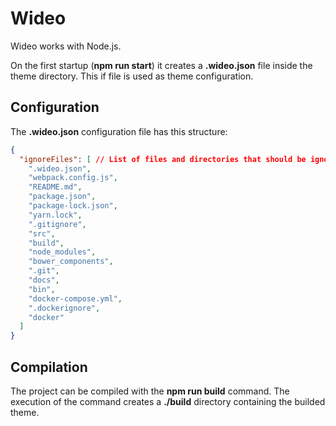 # Wideo

Wideo works with Node.js.

On the first startup (**npm run start**) it creates a **.wideo.json** file inside the theme directory. This if file is used as theme configuration.

## Configuration

The **.wideo.json** configuration file has this structure:

```json
{
  "ignoreFiles": [ // List of files and directories that should be ignored on build
    ".wideo.json",
    "webpack.config.js",
    "README.md",
    "package.json",
    "package-lock.json",
    "yarn.lock",
    ".gitignore",
    "src",
    "build",
    "node_modules",
    "bower_components",
    ".git",
    "docs",
    "bin",
    "docker-compose.yml",
    ".dockerignore",
    "docker"
  ]
}
```

## Compilation

The project can be compiled with the **npm run build** command. The execution of the command creates a **./build** directory containing the builded theme.
